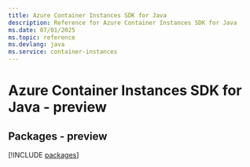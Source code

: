 ```yaml
---
title: Azure Container Instances SDK for Java
description: Reference for Azure Container Instances SDK for Java
ms.date: 07/01/2025
ms.topic: reference
ms.devlang: java
ms.service: container-instances
---
```

# Azure Container Instances SDK for Java - preview
## Packages - preview
[!INCLUDE [packages](container-instances-index.md)]